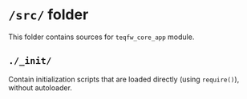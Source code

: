# `/src/` folder

This folder contains sources for `teqfw_core_app` module.



## `./_init/`

Contain initialization scripts that are loaded directly (using `require()`), without autoloader.